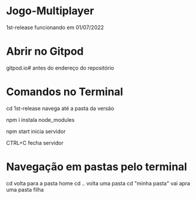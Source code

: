 # Jogo-Multiplayer
1st-release funcionando em 01/07/2022

# Abrir no Gitpod
gitpod.io# antes do endereço do repositório

# Comandos no Terminal
cd 1st-release
navega até a pasta da versão

npm i
instala node_modules

npm start
inicia servidor

CTRL+C 
fecha servidor

# Navegação em pastas pelo terminal
cd volta para a pasta home
cd .. volta uma pasta
cd "minha pasta" vai apra uma pasta filha
